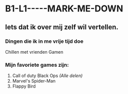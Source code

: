 # B1-L1-----MARK-ME-DOWN
## Iets dat ik over mij zelf wil vertellen.
### Dingen die ik in me vrije tijd doe
Chillen met vrienden 
Gamen
### Mijn favoriete games zijn:
1. Call of duty Black Ops _(Alle delen)_
2. Marvel's Spider-Man
3. Flappy Bird 
